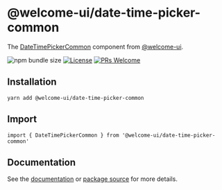 # @welcome-ui/date-time-picker-common

The [DateTimePickerCommon](https://github.com/WTTJ/welcome-ui#readme) component from [@welcome-ui](https://welcome-ui.com).

![npm bundle size](https://img.shields.io/bundlephobia/minzip/@welcome-ui/date-time-picker-common) [![License](https://img.shields.io/npm/l/welcome-ui.svg)](https://github.com/WTTJ/welcome-ui/tree/main/LICENSE) [![PRs Welcome](https://img.shields.io/badge/PRs-welcome-mediumspringgreen.svg)](ttps://github.com/WTTJ/welcome-ui/tree/main/CONTRIBUTING.mdx)

## Installation

    yarn add @welcome-ui/date-time-picker-common

## Import

    import { DateTimePickerCommon } from '@welcome-ui/date-time-picker-common'

## Documentation

See the [documentation](https://github.com/WTTJ/welcome-ui#readme) or [package source](https://github.com/WTTJ/welcome-ui/tree/main/packages/DateTimePickerCommon) for more details.
